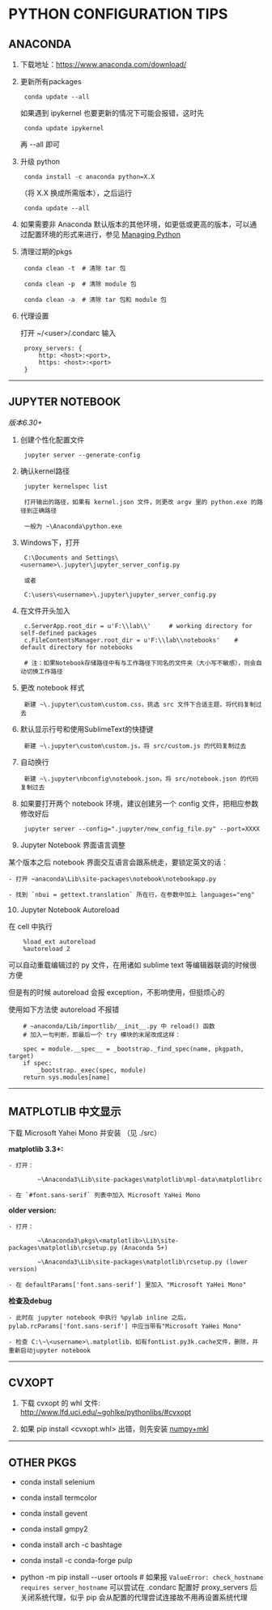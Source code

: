 PYTHON CONFIGURATION TIPS
=============================



## ANACONDA

1. 下载地址：https://www.anaconda.com/download/

2. 更新所有packages

        conda update --all

    如果遇到 ipykernel 也要更新的情况下可能会报错，这时先

        conda update ipykernel

    再 --all 即可

3. 升级 python

        conda install -c anaconda python=X.X

    （将 X.X 换成所需版本），之后运行

        conda update --all

3. 如果需要非 Anaconda 默认版本的其他环境，如更低或更高的版本，可以通过配置环境的形式来进行，参见 [Managing Python](https://conda.io/docs/user-guide/tasks/manage-python.html)

4. 清理过期的pkgs

        conda clean -t  # 清除 tar 包
    
        conda clean -p  # 清除 module 包
    
        conda clean -a  # 清除 tar 包和 module 包

5. 代理设置

    打开 \~/\<user\>/.condarc 输入

        proxy_servers: {
            http: <host>:<port>,
            https: <host>:<port>
        }

-------------



## JUPYTER NOTEBOOK

*版本6.30+*

1. 创建个性化配置文件

        jupyter server --generate-config

2. 确认kernel路径

        jupyter kernelspec list
    
        打开输出的路径，如果有 kernel.json 文件，则更改 argv 里的 python.exe 的路径到正确路径
    
        一般为 ~\Anaconda\python.exe

3. Windows下，打开
   
        C:\Documents and Settings\<username>\.jupyter\jupyter_server_config.py
    
        或者
    
        C:\users\<username>\.jupyter\jupyter_server_config.py

4. 在文件开头加入

        c.ServerApp.root_dir = u'F:\\lab\\'     # working directory for self-defined packages
        c.FileContentsManager.root_dir = u'F:\\lab\\notebooks'    # default directory for notebooks
    
        # 注：如果Notebook存储路径中有与工作路径下同名的文件夹（大小写不敏感），则会自动切换工作路径

5. 更改 notebook 样式

        新建 ~\.jupyter\custom\custom.css，挑选 src 文件下合适主题，将代码复制过去

6. 默认显示行号和使用SublimeText的快捷键

        新建 ~\.jupyter\custom\custom.js，将 src/custom.js 的代码复制过去

7. 自动换行

        新建 ~\.jupyter\nbconfig\notebook.json，将 src/notebook.json 的代码复制过去

8. 如果要打开两个 notebook 环境，建议创建另一个 config 文件，把相应参数修改好后

        jupyter server --config=".jupyter/new_config_file.py" --port=XXXX

9. Jupyter Notebook 界面语言调整

某个版本之后 notebook 界面交互语言会跟系统走，要锁定英文的话：

    - 打开 ~anaconda\Lib\site-packages\notebook\notebookapp.py

    - 找到 `nbui = gettext.translation` 所在行，在参数中加上 languages="eng"

10. Jupyter Notebook Autoreload

在 cell 中执行

        %load_ext autoreload
        %autoreload 2

可以自动重载编辑过的 py 文件，在用诸如 sublime text 等编辑器联调的时候很方便

但是有的时候 autoreload 会报 exception，不影响使用，但挺烦心的

使用如下方法使 autoreload 不报错

        # ~anaconda/Lib/importlib/__init__.py 中 reload() 函数
        # 加入一句判断，即最后一个 try 模块的末尾改成这样：
    
        spec = module.__spec__ = _bootstrap._find_spec(name, pkgpath, target)
        if spec:
            _bootstrap._exec(spec, module)
        return sys.modules[name]

---


## MATPLOTLIB 中文显示

下载 Microsoft Yahei Mono 并安装 （见 ./src）

**matplotlib 3.3+:**

    - 打开：

            ~\Anaconda3\Lib\site-packages\matplotlib\mpl-data\matplotlibrc

    - 在 `#font.sans-serif` 列表中加入 Microsoft YaHei Mono

**older version:**

    - 打开：

            ~\Anaconda3\pkgs\<matplotlib>\Lib\site-packages\matplotlib\rcsetup.py (Anaconda 5+)
    
            ~\Anaconda3\Lib\site-packages\matplotlib\rcsetup.py (lower version)

    - 在 defaultParams['font.sans-serif'] 里加入 "Microsoft YaHei Mono"

**检查及debug**

    - 此时在 jupyter notebook 中执行 %pylab inline 之后，pylab.rcParams['font.sans-serif'] 中应当带有"Microsoft YaHei Mono"

    - 检查 C:\~\<username>\.matplotlib，如有fontList.py3k.cache文件，删除，并重新启动jupyter notebook

--------



## CVXOPT

1. 下载 cvxopt 的 whl 文件: http://www.lfd.uci.edu/~gohlke/pythonlibs/#cvxopt

2. 如果 pip install <cvxopt.whl> 出错，则先安装 [numpy+mkl](http://www.lfd.uci.edu/~gohlke/pythonlibs/#numpy)

--------



## OTHER PKGS

- conda install selenium

- conda install termcolor

- conda install gevent

- conda install gmpy2

- conda install arch -c bashtage

- conda install -c conda-forge pulp

- python -m pip install --user ortools  # 如果报 `ValueError: check_hostname requires server_hostname` 可以尝试在 .condarc 配置好 proxy_servers 后关闭系统代理，似乎 pip 会从配置的代理尝试连接故不用再设置系统代理
